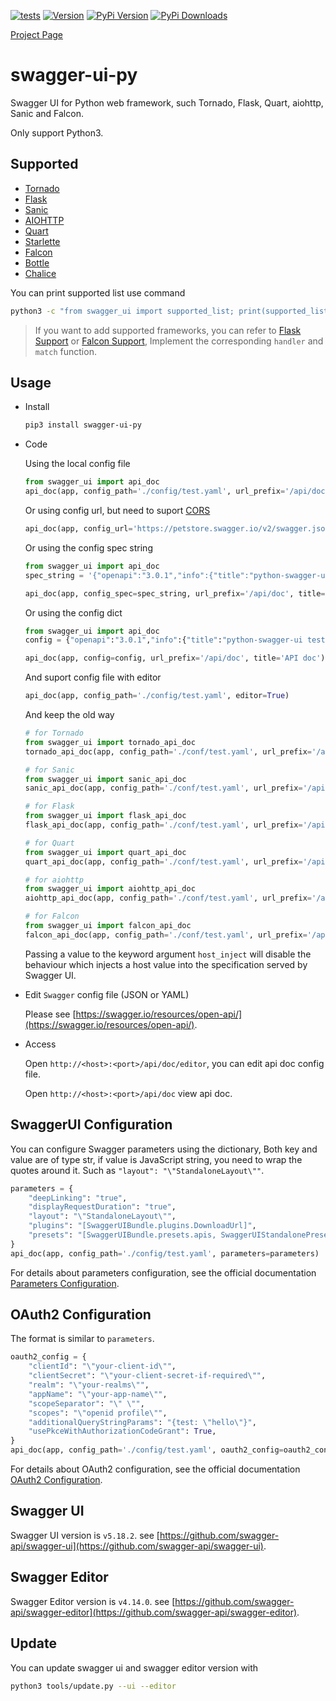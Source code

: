 [![tests](https://github.com/PWZER/swagger-ui-py/actions/workflows/lint-and-pytest.yml/badge.svg)](https://github.com/PWZER/swagger-ui-py/actions/workflows/lint-and-pytest.yml)
[![Version](https://badge.fury.io/gh/PWZER%2Fswagger-ui-py.svg)](https://github.com/PWZER/swagger-ui-py/tags)
[![PyPi Version](https://img.shields.io/pypi/v/swagger-ui-py.svg)](https://pypi.org/project/swagger-ui-py/)
[![PyPi Downloads](https://pepy.tech/badge/swagger-ui-py)](https://pepy.tech/project/swagger-ui-py)

[Project Page](https://pwzer.github.io/swagger-ui-py/)

# swagger-ui-py
Swagger UI for Python web framework, such Tornado, Flask, Quart, aiohttp, Sanic and Falcon.

Only support Python3.

## Supported

- [Tornado](https://www.tornadoweb.org/en/stable/)
- [Flask](https://flask.palletsprojects.com/)
- [Sanic](https://sanicframework.org/en/)
- [AIOHTTP](https://docs.aiohttp.org/en/stable/)
- [Quart](https://pgjones.gitlab.io/quart/)
- [Starlette](https://www.starlette.io/)
- [Falcon](https://falcon.readthedocs.io/en/stable/)
- [Bottle](https://bottlepy.org/docs/dev/)
- [Chalice](https://aws.github.io/chalice/index.html)

You can print supported list use command

```bash
python3 -c "from swagger_ui import supported_list; print(supported_list)"
```

> If you want to add supported frameworks, you can refer to [Flask Support](/swagger_ui/handlers/flask.py) or [Falcon Support](/swagger_ui/handlers/falcon.py), Implement the corresponding `handler` and `match` function.

## Usage

- Install

  ```bash
  pip3 install swagger-ui-py
  ```

- Code

  Using the local config file

  ```python
  from swagger_ui import api_doc
  api_doc(app, config_path='./config/test.yaml', url_prefix='/api/doc', title='API doc')
  ```

  Or using config url, but need to suport [CORS](https://en.wikipedia.org/wiki/Cross-origin_resource_sharing)

  ```python
  api_doc(app, config_url='https://petstore.swagger.io/v2/swagger.json', url_prefix='/api/doc', title='API doc')
  ```

  Or using the config spec string

  ```python
  from swagger_ui import api_doc
  spec_string = '{"openapi":"3.0.1","info":{"title":"python-swagger-ui test api","description":"python-swagger-ui test api","version":"1.0.0"},"servers":[{"url":"http://127.0.0.1:8989/api"}],"tags":[{"name":"default","description":"default tag"}],"paths":{"/hello/world":{"get":{"tags":["default"],"summary":"output hello world.","responses":{"200":{"description":"OK","content":{"application/text":{"schema":{"type":"object","example":"Hello World!!!"}}}}}}}},"components":{}}'

  api_doc(app, config_spec=spec_string, url_prefix='/api/doc', title='API doc')
  ```

  Or using the config dict

  ```python
  from swagger_ui import api_doc
  config = {"openapi":"3.0.1","info":{"title":"python-swagger-ui test api","description":"python-swagger-ui test api","version":"1.0.0"},"servers":[{"url":"http://127.0.0.1:8989/api"}],"tags":[{"name":"default","description":"default tag"}],"paths":{"/hello/world":{"get":{"tags":["default"],"summary":"output hello world.","responses":{"200":{"description":"OK","content":{"application/text":{"schema":{"type":"object","example":"Hello World!!!"}}}}}}}},"components":{}}

  api_doc(app, config=config, url_prefix='/api/doc', title='API doc')
  ```

  And suport config file with editor

  ```python
  api_doc(app, config_path='./config/test.yaml', editor=True)
  ```

  And keep the old way

  ```python
  # for Tornado
  from swagger_ui import tornado_api_doc
  tornado_api_doc(app, config_path='./conf/test.yaml', url_prefix='/api/doc', title='API doc')

  # for Sanic
  from swagger_ui import sanic_api_doc
  sanic_api_doc(app, config_path='./conf/test.yaml', url_prefix='/api/doc', title='API doc')

  # for Flask
  from swagger_ui import flask_api_doc
  flask_api_doc(app, config_path='./conf/test.yaml', url_prefix='/api/doc', title='API doc')

  # for Quart
  from swagger_ui import quart_api_doc
  quart_api_doc(app, config_path='./conf/test.yaml', url_prefix='/api/doc', title='API doc')

  # for aiohttp
  from swagger_ui import aiohttp_api_doc
  aiohttp_api_doc(app, config_path='./conf/test.yaml', url_prefix='/api/doc', title='API doc')

  # for Falcon
  from swagger_ui import falcon_api_doc
  falcon_api_doc(app, config_path='./conf/test.yaml', url_prefix='/api/doc', title='API doc')
  ```
  Passing a value to the keyword argument `host_inject` will disable the behaviour which injects a host value into the specification served by Swagger UI.

- Edit `Swagger` config file (JSON or YAML)

  Please see [https://swagger.io/resources/open-api/](https://swagger.io/resources/open-api/).

- Access

  Open `http://<host>:<port>/api/doc/editor`, you can edit api doc config file.

  Open `http://<host>:<port>/api/doc` view api doc.

## SwaggerUI Configuration

  You can configure Swagger parameters using the dictionary, Both key and value are of type str, if value is JavaScript string, you need to wrap the quotes around it.
  Such as `"layout": "\"StandaloneLayout\""`.

  ```python
  parameters = {
      "deepLinking": "true",
      "displayRequestDuration": "true",
      "layout": "\"StandaloneLayout\"",
      "plugins": "[SwaggerUIBundle.plugins.DownloadUrl]",
      "presets": "[SwaggerUIBundle.presets.apis, SwaggerUIStandalonePreset]",
  }
  api_doc(app, config_path='./config/test.yaml', parameters=parameters)
  ```

  For details about parameters configuration, see the official documentation [Parameters Configuration](https://swagger.io/docs/open-source-tools/swagger-ui/usage/configuration/).

## OAuth2 Configuration

  The format is similar to `parameters`.

  ```python
  oauth2_config = {
      "clientId": "\"your-client-id\"",
      "clientSecret": "\"your-client-secret-if-required\"",
      "realm": "\"your-realms\"",
      "appName": "\"your-app-name\"",
      "scopeSeparator": "\" \"",
      "scopes": "\"openid profile\"",
      "additionalQueryStringParams": "{test: \"hello\"}",
      "usePkceWithAuthorizationCodeGrant": True,
  }
  api_doc(app, config_path='./config/test.yaml', oauth2_config=oauth2_config)
  ```

  For details about OAuth2 configuration, see the official documentation [OAuth2 Configuration](https://swagger.io/docs/open-source-tools/swagger-ui/usage/oauth2/).

## Swagger UI
Swagger UI version is `v5.18.2`. see [https://github.com/swagger-api/swagger-ui](https://github.com/swagger-api/swagger-ui).

## Swagger Editor
Swagger Editor version is `v4.14.0`. see [https://github.com/swagger-api/swagger-editor](https://github.com/swagger-api/swagger-editor).

## Update
You can update swagger ui and swagger editor version with

```bash
python3 tools/update.py --ui --editor
```
